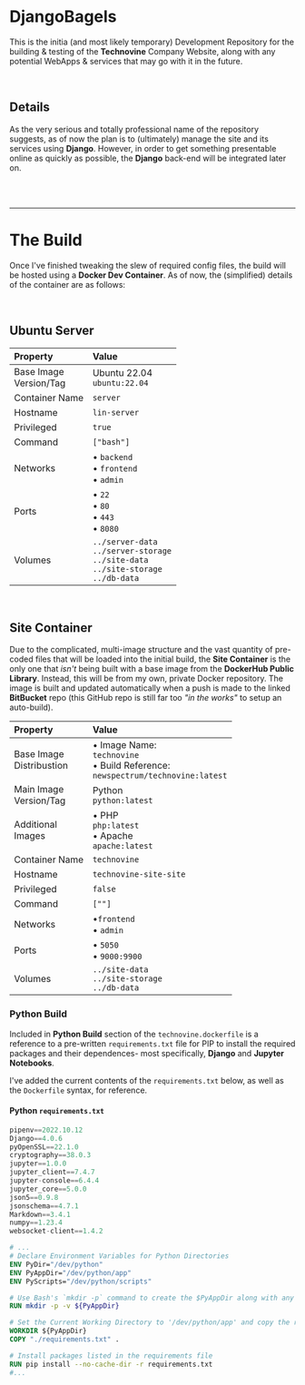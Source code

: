 # DjangoBagels

This is the initia (and most likely temporary) Development Repository for the building & testing of the __Technovine__ Company Website, along with any potential WebApps & services that may go with it in the future.


<br />

## Details

As the very serious and totally professional name of the repository suggests, as of now the plan is to (ultimately) manage the site and its services using __Django__. However, in order to get something presentable online as quickly as possible, the __Django__ back-end will be integrated later on.



<br /><br />

---

# The Build

Once I've finished tweaking the slew of required config files, the build will be hosted using a __Docker Dev Container__. As of now, the (simplified) details of the container are as follows:


<br />

## Ubuntu Server

| Property | Value |
| :--- | :--- |
| Base Image<br />Version/Tag | Ubuntu 22.04<br />`ubuntu:22.04` |
| Container Name | `server` |
| Hostname | `lin-server` |
| Privileged | `true` |
| Command | `["bash"]` |
| Networks | • `backend`<br />• `frontend`<br />• `admin` |
| Ports | • `22`<br />• `80`<br />• `443`<br />• `8080` |
| Volumes | `../server-data`<br />`../server-storage`<br />`../site-data`<br />`../site-storage`<br />`../db-data` |



<br />

## Site Container

Due to the complicated, multi-image structure and the vast quantity of pre-coded files that will be loaded into the initial build, the __Site Container__ is the only one that *isn't* being built with a base image from the __DockerHub Public Library__. Instead, this will be from my own, private Docker repository. The image is built and updated automatically when a push is made to the linked __BitBucket__ repo (this GitHub repo is still far too *"in the works"* to setup an auto-build).

| Property | Value |
| :--- | :--- |
| Base Image<br />Distribustion | • Image Name:<br />`technovine` <br />• Build Reference:<br />`newspectrum/technovine:latest` |
| Main Image<br />Version/Tag | Python<br />`python:latest` |
| Additional<br />Images | • PHP <br />`php:latest` <br />• Apache <br />`apache:latest` |
| Container Name | `technovine` |
| Hostname | `technovine-site-site` |
| Privileged | `false` |
| Command | `[""]` |
| Networks | •`frontend`<br />• `admin` |
| Ports | • `5050`<br />• `9000:9900`<br /> |
| Volumes | `../site-data`<br />`../site-storage`<br />`../db-data` |


### Python Build

Included in __Python Build__ section of the `technovine.dockerfile` is a reference to a pre-written `requirements.txt` file for PIP to install the required packages and their dependences- most specifically, __Django__ and __Jupyter Notebooks__.

I've added the current contents of the `requirements.txt` below, as well as the `Dockerfile` syntax, for reference.

#### Python `requirements.txt`

```python
pipenv==2022.10.12
Django==4.0.6
pyOpenSSL==22.1.0
cryptography==38.0.3
jupyter==1.0.0      
jupyter_client==7.4.7
jupyter-console==6.4.4
jupyter_core==5.0.0
json5==0.9.8
jsonschema==4.7.1
Markdown==3.4.1
numpy==1.23.4
websocket-client==1.4.2
```

```dockerfile
# ...
# Declare Environment Variables for Python Directories
ENV PyDir="/dev/python"
ENV PyAppDir="/dev/python/app"
ENV PyScripts="/dev/python/scripts"

# Use Bash's `mkdir -p` command to create the $PyAppDir along with any missing parent directories (because they are, in fact,  all missing).
RUN mkdir -p -v ${PyAppDir}

# Set the Current Working Directory to '/dev/python/app' and copy the requirements file (located in the root of the docker base image)
WORKDIR ${PyAppDir}
COPY "./requirements.txt" .

# Install packages listed in the requirements file
RUN pip install --no-cache-dir -r requirements.txt
#...
```


<!-- 

★ Code Blocks
```python

```

```dockerfile

```

```yaml

```

```json

```

```bash

```

```powershell

```

```markdown

```

```html

```

```css

```

```less

```

```sass

```

```scss

```

```javascript

```

```typescript

```





| Property | Value |
| :--- | :--- |
| text | `value` |
| text | `value` |
| text | `value` |
| text | `value` |
| text | `value` |
| text | `value` |
| Additional<br />Images | Image <br />`dist:tag` <br /><br />Image <br />`dist:tag` <br /><br /> |
| text | • `text`<br />• `text`<br />• `text`<br />• `text` |
| <b>Property</b> | <b>Inner-Title</b><br />• `text`<br />• `text`<br />• `text` |


 -->



